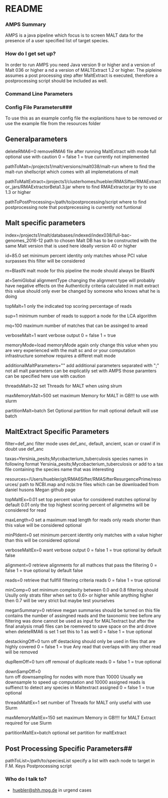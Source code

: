# README #

### AMPS Summary ###

AMPS is a java pipeline which focus is to screen MALT data for the presence of a user specified 
list of target species. 

### How do I get set up? ###

In order to run AMPS you need Java version 9 or higher and a version of Malt 036 or higher a
nd a version of MALTExtract 1.2 or higher. 
The pipleine assumes a post processing step after MaltExtract is executed, therefore a postprocessing 
script should be included as well.
### Command Line Parameters ###

### Config File Parameters###
To use this as an example config file the explanitions have to be removed or 
use the example file from the resources folder
## Generalparameters ##

deleteRMA6=0 
removeRMA6 file after running MaltExtract with mode full optional 
use with caution 0 = false 1 = true currently not implemented

pathToMalt=/projects1/malt/versions/malt038/malt-run 
where to find the malt-run shellscript which comes with all implemetations of malt

pathToMaltExtract=/projects1/clusterhomes/huebler/RMASifter/RMAExtractor_jars/RMAExtractorBeta1.3.jar 
where to find RMAExtractor.jar try to use 1.3 or higher 

pathToPostProcessing=/path/to/postprocessing/script
where to find postprocessing note that postprecessing is currently not funtional

## Malt specific parameters ##

index=/projects1/malt/databases/indexed/index038/full-bac-genomes_2016-12
path to chosen Malt DB has to be constructed with the same Malt version that is used here ideally 
version 40 or higher

id=85.0	set minimum percent identity only matches whose PCI value 
surpasses this filter will be considered 

m=BlastN malt mode for this pipeline the mode should always be BlastN

at=SemiGlobal
alignmentType changing the alignment type will probably have negative effects
on the Authenticity criteria calculated in malt extract this value 
should only ever be changed by someone who knows what he is doing

topMalt=1 
only the indicated top scoring percentage of reads

sup=1 
minimum number of reads to support a node for the LCA algorithm

mq=100 
maximum number of matches that can be assinged to aread

verboseMalt=1 
want verbose output 0 = false 1 = true

memoryMode=load 
memoryMode again only change this value when you are very experienced with 
the malt sc and or your computation infrastructure somehow requires a differet malt mode

additionalMaltParameters="" 
add additional parameters separated with ";" not all malt parameters 
can be explicatily set with AMPS those paramters can be specified here use with caution

threadsMalt=32
set Threads for MALT when using slrum

maxMemoryMalt=500
set maximum Memory for MALT in GB!!! to use with slurm

partitionMalt=batch 
Set Optional partition for malt optional default will use batch

## MaltExtract Specific Parameters ##

filter=def_anc
filter mode uses def_anc, default, ancient, scan or crawl if in doubt use def_anc

taxas=Yersinia_pesits;Mycobacterium_tuberculosis
species names in following format Yersinia_pesits;Mycobacterium_tuberculosis
or add to a tax file containing the species name that was interesting

resources=/Users/huebler/git/RMA6Sifter/RMASifterResurgencePrime/resources/
path to NCBI.map and ncbi.tre files which can be downloaded from daniel husons Megan github page

topMaltEx=0.01
set top percent value for considered matches optional by default 0.01 only the top highest 
scoring percent  of alignmetns will be considered for read

maxLength=0 
set a maximum read length for reads only reads shorter 
than this value will be considered optional

minPIdent=0
set minimum percent identity only matches with a value 
higher than this will be considered optional

verboseMaltEx=0
want verbose output 0 = false 1 = true optional by default false

alignment=0
retrieve alignments for all mathces that pass the filtering
0 = false 1 = true optional by default false

reads=0
retrieve that fullfill filtering criteria reads 0 = false 1 = true optional

minComp=0
set minimum complexity between 0.0 and 0.8 filtering should 
Usully only strats filter when set to 0.6> or higher while anything higher then 0.7 
will be very strict but maybe test yourselves

meganSummary=0
retrieve megan summaries should be turned on this file contains the number of assingned 
reads and the taxonomic tree before any filtering was done cannot be used as input for MALTextract
but after the final analysis rma6 files can be roemeved to save space on the ard drove
when deleteRMA6 is set 1 set this to 1 as well 0 = false 1 = true optional

destackingOff=0
turn off destacking should only be used in files that are highly covered 0 = false 1 = true 
Any read that overlaps with any other read will be removed

dupRemOff=0	
turn off removal of duplicate reads 0 = false 1 = true optional

downSampOff=0	
turn off downsampling for nodes with more than 10000 
Usually we downsample to speed up computation and 10000 assigned reads is 
suffienct to detect any species in Maltextract
assigned 0 = false 1 = true optional 

threadsMaltEx=1
set number of Threads for MALT only useful with use Slurm

maxMemoryMaltEx=150
set maximum Memory in GB!!!! for MALT Extract required for use Slurm

partitionMaltEx=batch
optional set partition for maltExtract

## Post Processing Specific Parameters##
pathToList=/path/to/speciesList
specify a list with each node to target in F.M. Keys Postprocessing script

### Who do I talk to? ###

* huebler@shh.mpg.de in urgend cases

